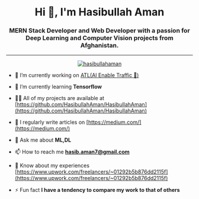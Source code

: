 <h1 align="center">Hi 👋, I'm Hasibullah Aman</h1>
<h3 align="center">MERN Stack Developer and Web Developer with a passion for Deep Learning and Computer Vision projects from Afghanistan.</h3>
<hr>
<p align="center"> <a href="https://github.com/ryo-ma/github-profile-trophy"><img src="https://github-profile-trophy.vercel.app/?username=hasibullahaman" alt="hasibullahaman" /></a> </p>

- 🔭 I’m currently working on [ATL(AI Enable Traffic 🚥)](https://github.com/HasibullahAman/AI-Enable-Traffic-Light.git)

- 🌱 I’m currently learning **Tensorflow**

- 👨‍💻 All of my projects are available at [https://github.com/HasibullahAman/HasibullahAman](https://github.com/HasibullahAman/HasibullahAman)

- 📝 I regularly write articles on [https://medium.com/](https://medium.com/)

- 💬 Ask me about **ML,DL**

- 📫 How to reach me **hasib.aman7@gmail.com**

- 📄 Know about my experiences [https://www.upwork.com/freelancers/~01292b5b876dd2115f](https://www.upwork.com/freelancers/~01292b5b876dd2115f)

- ⚡ Fun fact **I have a tendency to compare my work to that of others**
